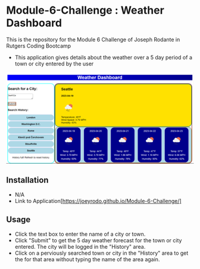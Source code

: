 # Module-6-Challenge : Weather Dashboard
This is the repository for the Module 6 Challenge of Joseph Rodante in Rutgers Coding Bootcamp

- This application gives details about the weather over a 5 day period of a town or city entered by the user

![screenshot of application](./assets/pictures/m6screenshot.png "Screenshot of Weather Dashboard")

## Installation
- N/A
- Link to Application[https://joeyrodo.github.io/Module-6-Challenge/]

## Usage 
- Click the text box to enter the name of a city or town.
- Click "Submit" to get the 5 day weather forecast for the town or city entered. The city will be logged in the "History" area.
- Click on a perviously searched town or city in the "History" area to get the for that area without typing the name of the area again.